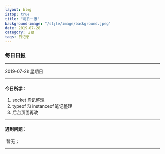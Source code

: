 ```yaml
---
layout: blog
istop: true
title: "每日一报"
background-image: "/style/image/background.jpeg"
date: 2019-07-28
category: 日报
tags: 日记录
---
```


### 每日日报

---

2019-07-28 星期日

---

#### 今日所学：

1. socket 笔记整理
2. typeof 和 instanceof 笔记整理
3. 后台页面再改

---

#### 遇到问题：

​ 暂无；

---
